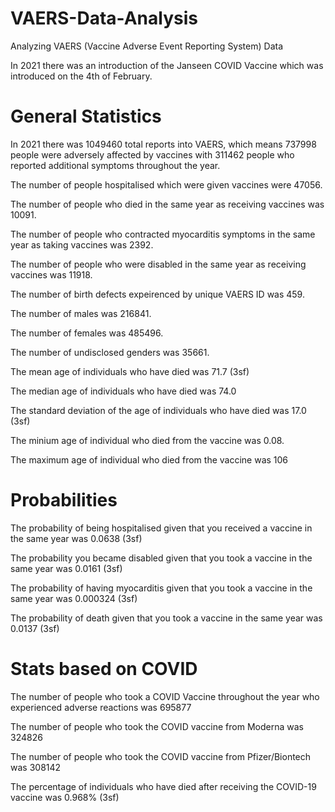 # VAERS-Data-Analysis
Analyzing VAERS (Vaccine Adverse Event Reporting System) Data

In 2021 there was an introduction of the Janseen COVID Vaccine which was introduced on the 4th of February. 

# General Statistics 

In 2021 there was 1049460 total reports into VAERS, which means 737998 people were adversely affected by vaccines with 311462 people who reported additional symptoms throughout the year. 

The number of people hospitalised which were given vaccines were 47056. 

The number of people who died in the same year as receiving vaccines was 10091.

The number of people who contracted myocarditis symptoms in the same year as taking vaccines was 2392.

The number of people who were disabled in the same year as receiving vaccines was 11918.

The number of birth defects expeirenced by unique VAERS ID was 459.

The number of males was 216841.

The number of females was 485496.

The number of undisclosed genders was 35661.

The mean age of individuals who have died was 71.7 (3sf)

The median age of individuals who have died was 74.0 

The standard deviation of the age of individuals who have died was 17.0 (3sf)

The minium age of individual who died from the vaccine was 0.08.

The maximum age of individual who died from the vaccine was 106

# Probabilities 

The probability of being hospitalised given that you received a vaccine in the same year was 0.0638 (3sf)

The probability you became disabled given that you took a vaccine in the same year was 0.0161 (3sf)

The probability of having myocarditis given that you took a vaccine in the same year was 0.000324 (3sf)

The probability of death given that you took a vaccine in the same year was 0.0137 (3sf)

# Stats based on COVID

The number of people who took a COVID Vaccine throughout the year who experienced adverse reactions  was 695877

The number of people who took the COVID vaccine from Moderna was 324826

The number of people who took the COVID vaccine from Pfizer/Biontech was 308142

The percentage of individuals who have died after receiving the COVID-19 vaccine was 0.968% (3sf)

